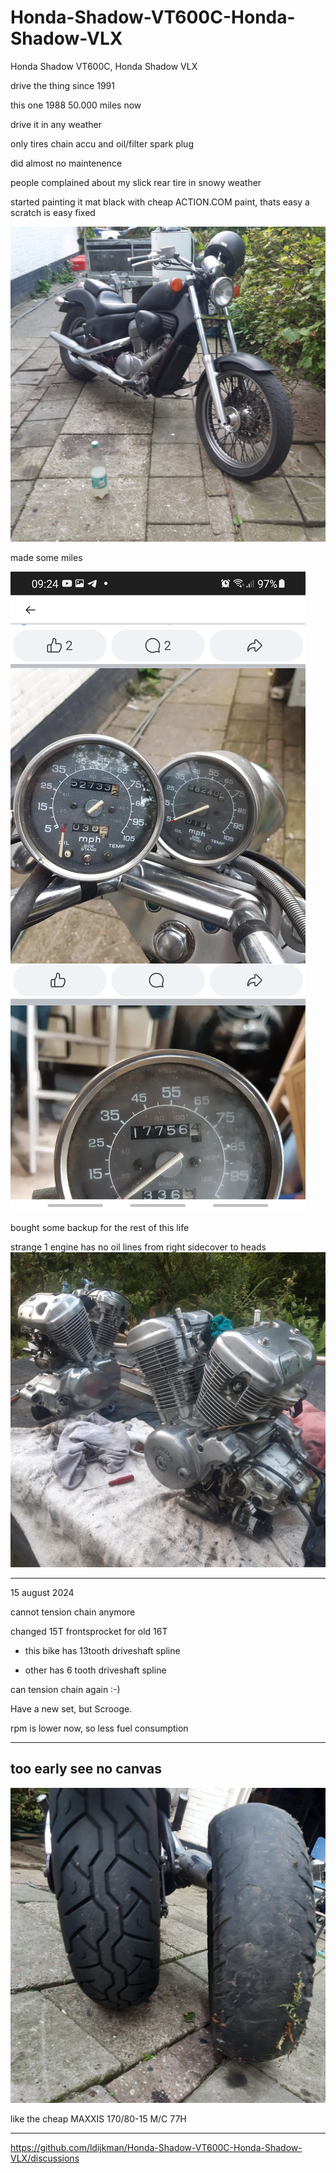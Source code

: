 # Honda-Shadow-VT600C-Honda-Shadow-VLX
Honda Shadow VT600C, Honda Shadow VLX

drive the thing since 1991

this one 1988 50.000 miles now 

drive it in any weather

only tires chain accu and oil/filter
 spark plug 
 
 did almost no maintenence

people complained about my slick rear tire in snowy weather

started painting it mat black with cheap ACTION.COM paint, thats easy a scratch is easy fixed



<img src="https://raw.githubusercontent.com/ldijkman/Honda-Shadow-VT600C-Honda-Shadow-VLX/main/20240819_194219.jpg">

made some miles

<img src="https://raw.githubusercontent.com/ldijkman/Honda-Shadow-VT600C-Honda-Shadow-VLX/main/Screenshot_20240819-092437_Chrome.jpg">

bought some backup for the rest of this life


strange 1 engine has no oil lines from right sidecover to heads
<img src="https://raw.githubusercontent.com/ldijkman/Honda-Shadow-VT600C-Honda-Shadow-VLX/main/20240817_192031.jpg">

---

15 august 2024

cannot tension chain anymore

changed 15T frontsprocket for old 16T

- this bike has 13tooth driveshaft spline

- other has 6 tooth driveshaft spline

can tension chain again :-)

Have a new set, but Scrooge.

rpm is lower now, so less fuel consumption

---

## too early see  no canvas
 
<img src="https://raw.githubusercontent.com/ldijkman/Honda-Shadow-VT600C-Honda-Shadow-VLX/main/20240819_195746.jpg">

like the cheap MAXXIS 170/80-15 M/C 77H

---

https://github.com/ldijkman/Honda-Shadow-VT600C-Honda-Shadow-VLX/discussions
 
